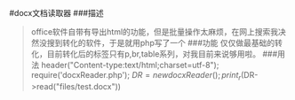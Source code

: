 #docx文档读取器
###描述
>office软件自带有导出html的功能，但是批量操作太麻烦，在网上搜索我决然没搜到转化的软件，于是就用php写了一个
###功能
>仅仅做最基础的转化，目前转化后的标签只有p,br,table系列，对我目前来说够用啦。
###用法
	header("Content-type:text/html;charset=utf-8");
  require('docxReader.php');
  $DR = new docxReader();
  print_r($DR->read("files/test.docx"))